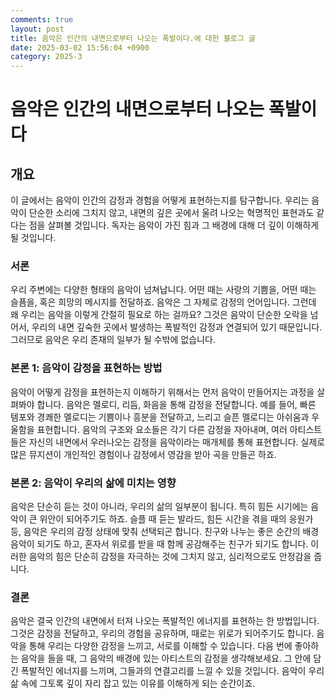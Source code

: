 ```yaml
---
comments: true
layout: post
title: 음악은 인간의 내면으로부터 나오는 폭발이다.에 대한 블로그 글
date: 2025-03-02 15:56:04 +0900
category: 2025-3
---
```


# 음악은 인간의 내면으로부터 나오는 폭발이다

## 개요
이 글에서는 음악이 인간의 감정과 경험을 어떻게 표현하는지를 탐구합니다. 우리는 음악이 단순한 소리에 그치지 않고, 내면의 깊은 곳에서 울려 나오는 혁명적인 표현과도 같다는 점을 살펴볼 것입니다. 독자는 음악이 가진 힘과 그 배경에 대해 더 깊이 이해하게 될 것입니다.

### 서론
우리 주변에는 다양한 형태의 음악이 넘쳐납니다. 어떤 때는 사랑의 기쁨을, 어떤 때는 슬픔을, 혹은 희망의 메시지를 전달하죠. 음악은 그 자체로 감정의 언어입니다. 그런데 왜 우리는 음악을 이렇게 간절히 필요로 하는 걸까요? 그것은 음악이 단순한 오락을 넘어서, 우리의 내면 깊숙한 곳에서 발생하는 폭발적인 감정과 연결되어 있기 때문입니다. 그러므로 음악은 우리 존재의 일부가 될 수밖에 없습니다.

### 본론 1: 음악이 감정을 표현하는 방법
음악이 어떻게 감정을 표현하는지 이해하기 위해서는 먼저 음악이 만들어지는 과정을 살펴봐야 합니다. 음악은 멜로디, 리듬, 화음을 통해 감정을 전달합니다. 예를 들어, 빠른 템포와 경쾌한 멜로디는 기쁨이나 흥분을 전달하고, 느리고 슬픈 멜로디는 아쉬움과 우울함을 표현합니다. 음악의 구조와 요소들은 각기 다른 감정을 자아내며, 여러 아티스트들은 자신의 내면에서 우러나오는 감정을 음악이라는 매개체를 통해 표현합니다. 실제로 많은 뮤지션이 개인적인 경험이나 감정에서 영감을 받아 곡을 만들곤 하죠.

### 본론 2: 음악이 우리의 삶에 미치는 영향
음악은 단순히 듣는 것이 아니라, 우리의 삶의 일부분이 됩니다. 특히 힘든 시기에는 음악이 큰 위안이 되어주기도 하죠. 슬플 때 듣는 발라드, 힘든 시간을 겪을 때의 응원가 등, 음악은 우리의 감정 상태에 맞춰 선택되곤 합니다. 친구와 나누는 좋은 순간의 배경 음악이 되기도 하고, 혼자서 위로를 받을 때 함께 공감해주는 친구가 되기도 합니다. 이러한 음악의 힘은 단순히 감정을 자극하는 것에 그치지 않고, 심리적으로도 안정감을 줍니다. 

### 결론
음악은 결국 인간의 내면에서 터져 나오는 폭발적인 에너지를 표현하는 한 방법입니다. 그것은 감정을 전달하고, 우리의 경험을 공유하며, 때로는 위로가 되어주기도 합니다. 음악을 통해 우리는 다양한 감정을 느끼고, 서로를 이해할 수 있습니다. 다음 번에 좋아하는 음악을 들을 때, 그 음악의 배경에 있는 아티스트의 감정을 생각해보세요. 그 안에 담긴 폭발적인 에너지를 느끼며, 그들과의 연결고리를 느낄 수 있을 것입니다. 음악이 우리 삶 속에 그토록 깊이 자리 잡고 있는 이유를 이해하게 되는 순간이죠.